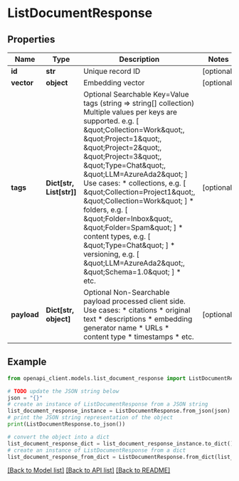 # ListDocumentResponse


## Properties

Name | Type | Description | Notes
------------ | ------------- | ------------- | -------------
**id** | **str** | Unique record ID | [optional] 
**vector** | **object** | Embedding vector | [optional] 
**tags** | **Dict[str, List[str]]** | Optional Searchable Key&#x3D;Value tags (string &#x3D;&gt; string[] collection)                Multiple values per keys are supported.  e.g. [ \&quot;Collection&#x3D;Work\&quot;, \&quot;Project&#x3D;1\&quot;, \&quot;Project&#x3D;2\&quot;, \&quot;Project&#x3D;3\&quot;, \&quot;Type&#x3D;Chat\&quot;, \&quot;LLM&#x3D;AzureAda2\&quot; ]                Use cases:   * collections, e.g. [ \&quot;Collection&#x3D;Project1\&quot;, \&quot;Collection&#x3D;Work\&quot; ]   * folders, e.g. [ \&quot;Folder&#x3D;Inbox\&quot;, \&quot;Folder&#x3D;Spam\&quot; ]   * content types, e.g. [ \&quot;Type&#x3D;Chat\&quot; ]   * versioning, e.g. [ \&quot;LLM&#x3D;AzureAda2\&quot;, \&quot;Schema&#x3D;1.0\&quot; ]   * etc. | [optional] 
**payload** | **Dict[str, object]** | Optional Non-Searchable payload processed client side.                Use cases:   * citations   * original text   * descriptions   * embedding generator name   * URLs   * content type   * timestamps   * etc. | [optional] 

## Example

```python
from openapi_client.models.list_document_response import ListDocumentResponse

# TODO update the JSON string below
json = "{}"
# create an instance of ListDocumentResponse from a JSON string
list_document_response_instance = ListDocumentResponse.from_json(json)
# print the JSON string representation of the object
print(ListDocumentResponse.to_json())

# convert the object into a dict
list_document_response_dict = list_document_response_instance.to_dict()
# create an instance of ListDocumentResponse from a dict
list_document_response_from_dict = ListDocumentResponse.from_dict(list_document_response_dict)
```
[[Back to Model list]](../README.md#documentation-for-models) [[Back to API list]](../README.md#documentation-for-api-endpoints) [[Back to README]](../README.md)


